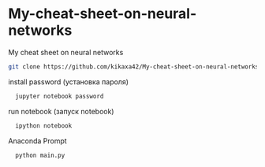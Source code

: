 # My-cheat-sheet-on-neural-networks
My cheat sheet on neural networks

```bash
git clone https://github.com/kikaxa42/My-cheat-sheet-on-neural-networks
```

install password (установка пароля)

```bash
  jupyter notebook password
```
run notebook (запуск notebook)

```bash
  ipython notebook
```

Anaconda Prompt

```bash
  python main.py
```
